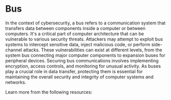 # Bus

In the context of cybersecurity, a bus refers to a communication system that transfers data between components inside a computer or between computers. It's a critical part of computer architecture that can be vulnerable to various security threats. Attackers may attempt to exploit bus systems to intercept sensitive data, inject malicious code, or perform side-channel attacks. These vulnerabilities can exist at different levels, from the system bus connecting major computer components to expansion buses for peripheral devices. Securing bus communications involves implementing encryption, access controls, and monitoring for unusual activity. As buses play a crucial role in data transfer, protecting them is essential for maintaining the overall security and integrity of computer systems and networks.

Learn more from the following resources:

